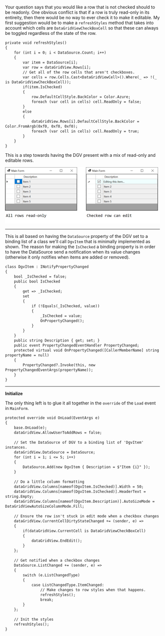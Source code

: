Your question says that you would like a row that is not checked should to be readonly. One obvious conflict is that if a row is truly read-only in its entireity, then there would be no way to ever check it to make it editable. My first suggestion would be to make a `refreshStyles` method that takes into account which cells are `DataGridViewCheckBoxCell` so that these can always be toggled regardless of the state of the row.

    private void refreshStyles()
    {
        for (int i = 0; i < DataSource.Count; i++)
        {
            var item = DataSource[i];
            var row = dataGridView.Rows[i];
            // Get all of the row cells that aren't checkboxes.
            var cells = row.Cells.Cast<DataGridViewCell>().Where(_ => !(_ is DataGridViewCheckBoxCell));
            if(item.IsChecked)
            {
                row.DefaultCellStyle.BackColor = Color.Azure;
                foreach (var cell in cells) cell.ReadOnly = false;
            }
            else
            {
                dataGridView.Rows[i].DefaultCellStyle.BackColor = Color.FromArgb(0xf0, 0xf0, 0xf0);
                foreach (var cell in cells) cell.ReadOnly = true;
            }
        }
    }

This is a step towards having the DGV present with a mix of read-only and editable rows.

![screenshot](https://github.com/IVSoftware/dgv-with-row-styles/blob/master/dgv_with_row_styles/Screenshots/screenshots.png)

***
This is all based on having the `DataSource` property of the DGV set to a binding list of a class we'll call `DgvItem` that is minimally implemented as shown. The reason for making the `IsChecked` a binding property is in order to have the DataSource send a notification when its value changes (otherwise it only notifies when items are added or removed).

    class DgvItem : INotifyPropertyChanged
    {
        bool _IsChecked = false;
        public bool IsChecked
        {
            get => _IsChecked;
            set
            {
                if (!Equals(_IsChecked, value))
                {
                    _IsChecked = value;
                    OnPropertyChanged();
                }
            }
        }
        public string Description { get; set; }
        public event PropertyChangedEventHandler PropertyChanged;
        protected virtual void OnPropertyChanged([CallerMemberName] string propertyName = null)
        {
            PropertyChanged?.Invoke(this, new PropertyChangedEventArgs(propertyName));
        }
    }

***
**Initialize**

The only thing left is to glue it all together in the `override` of the `Load` event in `MainForm`.

    protected override void OnLoad(EventArgs e)
    {
        base.OnLoad(e);
        dataGridView.AllowUserToAddRows = false;

        // Set the DataSource of DGV to a binding list of 'DgvItem' instances.
        dataGridView.DataSource = DataSource;
        for (int i = 1; i <= 5; i++)
        {
            DataSource.Add(new DgvItem { Description = $"Item {i}" });
        }

        // Do a little column formatting
        dataGridView.Columns[nameof(DgvItem.IsChecked)].Width = 50;
        dataGridView.Columns[nameof(DgvItem.IsChecked)].HeaderText = string.Empty;
        dataGridView.Columns[nameof(DgvItem.Description)].AutoSizeMode = DataGridViewAutoSizeColumnMode.Fill;

        // Ensure the row isn't stuck in edit mode when a checkbox changes
        dataGridView.CurrentCellDirtyStateChanged += (sender, e) =>
        {
            if(dataGridView.CurrentCell is DataGridViewCheckBoxCell)
            {
                dataGridView.EndEdit();
            }
        };

        // Get notified when a checkbox changes
        DataSource.ListChanged += (sender, e) =>
        {
            switch (e.ListChangedType)
            {
                case ListChangedType.ItemChanged:
                    // Make changes to row styles when that happens.
                    refreshStyles();
                    break;
            }
        };

        // Init the styles
        refreshStyles();
    }

